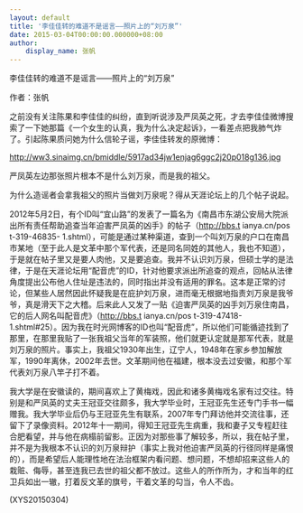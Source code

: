 ```yaml
---
layout: default
title: '李佳佳转的难道不是谣言——照片上的“刘万泉”'
date: 2015-03-04T00:00:00.000000+08:00
author:
    display_name: 张帆
---
```


李佳佳转的难道不是谣言——照片上的“刘万泉”

作者：张帆

之前没有关注陈果和李佳佳的纠纷，直到听说涉及严凤英之死，才去李佳佳微博搜索了一下她那篇《一个女生的认真，我为什么决定起诉》，一看差点把我肺气炸了。引起陈果质问她为什么信轮子谣，李佳佳转发的原微博：

http://ww3.sinaimg.cn/bmiddle/5917ad34jw1enjag6ggc2j20p018g136.jpg

严凤英左边那张照片根本不是什么刘万泉，而是我的祖父。

为什么造谣者会拿我祖父的照片当做刘万泉呢？得从天涯论坛上的几个帖子说起。

2012年5月2日，有个ID叫“宜山路”的发表了一篇名为《南昌市东湖公安局大院派出所有责任帮助追查当年迫害严凤英的凶手》的帖子（http://bbs.t ianya.cn/pos t-319-46835- 1.shtml），可能是通过某种渠道，查到一个叫刘万泉的户口在南昌市某地（至于此人是文革中那个军代表，还是同名同姓的其他人，我也不知道），于是就在帖子里又是要人肉他，又是要追查。我并不认识刘万泉，但硕士学的是法律，于是在天涯论坛用“配音虎”的ID，针对他要求派出所追查的观点，回帖从法律角度提出公布他人住址是违法的，同时指出并没有适用的罪名。这本是正常的讨论，但某些人居然因此怀疑我是在庇护刘万泉，进而毫无根据地指责刘万泉是我爷爷，真是滑天下之大稽。后来此人又发了一贴《迫害严凤英的凶手刘万泉住南昌，它的后人网名叫配音虎》（http://bbs.t ianya.cn/pos t-319-47418- 1.shtml#25）。因为我在时光网博客的ID也叫“配音虎”，所以他们可能循迹找到了那里，在那里我贴了一张我祖父当年的军装照，他们就更认定就是那军代表，就是刘万泉的照片。事实上，我祖父1930年出生，辽宁人，1948年在家乡参加解放军，1990年离休，2002年去世。文革期间他在福建，根本没去过安徽，和那个军代表刘万泉八竿子打不着。

我大学是在安徽读的，期间喜欢上了黄梅戏，因此和诸多黄梅戏名家有过交往。特别是和严凤英的丈夫王冠亚交往颇多，我大学毕业时，王冠亚先生还专门手书一幅赠我。我大学毕业后仍与王冠亚先生有联系，2007年专门拜访他并交流往事，还留下了录像资料。2012年十一期间，得知王冠亚先生病重，我和妻子又专程赶往合肥看望，并与他在病榻前留影。正因为对那些事了解较多，所以，我在帖子里，并不是为我根本不认识的刘万泉辩护（事实上我对他迫害严凤英的行径同样是痛恨的），而是希望后人能理性地在法治框架内看问题、想问题，不想却招来这些人的栽赃、侮辱，甚至连我已去世的祖父都不放过。这些人的所作所为，才和当年的红卫兵如出一辙，打着反文革的旗号，干着文革的勾当，令人不齿。

(XYS20150304)

